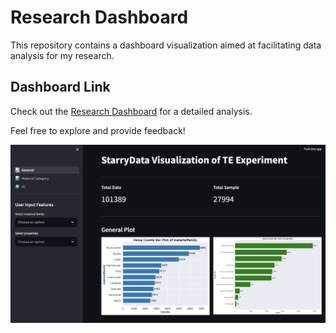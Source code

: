 # Research Dashboard

This repository contains a dashboard visualization aimed at facilitating data analysis for my research.

## Dashboard Link

Check out the [Research Dashboard](https://starrydataviz.streamlit.app/) for a detailed analysis.

Feel free to explore and provide feedback!

![Dashboard](starryviz.png)

